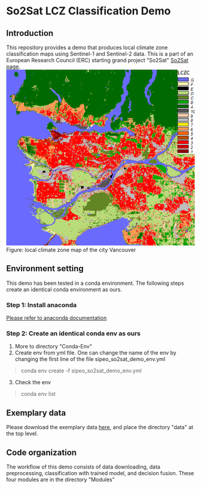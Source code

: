 # So2Sat LCZ Classification Demo
## Introduction
This repository provides a demo that produces local climate zone classification maps using Sentinel-1 and Sentinel-2 data. This is a part of an European Research Council (ERC) starting grand project "So2Sat" [So2Sat page](http://www.so2sat.eu/).
![vancouver lcz map](https://github.com/zhu-xlab/So2Sat-LCZ-Classification-Demo/blob/master/data/MAP/Sentinel-2/lcz_vancouver.png)
Figure: local climate zone map of the city Vancouver

## Environment setting
This demo has been tested in a conda environment. The following steps create an identical conda environment as ours.
### Step 1: Install anaconda
[Please refer to anaconda documentation](https://docs.anaconda.com/anaconda/install/)
### Step 2: Create an identical conda env as ours
1. More to directory "Conda-Env"
2. Create env from yml file. One can change the name of the env by changing the first line of the file sipeo_so2sat_demo_env.yml
> conda env create -f sipeo_so2sat_demo_env.yml
3. Check the env
> conda env list

## Exemplary data
Please download the exemplary data [here](), and place the directory "data" at the top level.

## Code organization
The workflow of this demo consists of data downloading, data preprocessing, classification with trained model, and decision fusion. These four modules are in the directory "Modules"

